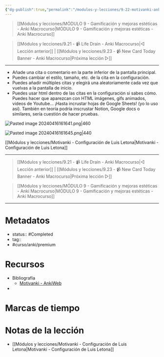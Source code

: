 ```yaml
---
{"dg-publish":true,"permalink":"/modulos-y-lecciones/9-22-motivanki-anki-macrocurso/","noteIcon":"","updated":"2024-05-21T22:13:59.843+02:00"}
---
```



> [[Módulos y lecciones/MÓDULO 9 - Gamificación y mejoras estéticas - Anki Macrocurso\|MÓDULO 9 - Gamificación y mejoras estéticas - Anki Macrocurso]]

> [[Módulos y lecciones/9.21 - 📹 Life Drain - Anki Macrocurso\|◁ Lección anterior]] | [[Módulos y lecciones/9.23 - 📹 New Card Today Banner - Anki Macrocurso\|Próxima lección ▷]]

---

- Añade una cita o comentario en la parte inferior de la pantalla principal.
- Puedes cambiar el estilo, tamaño, etc. de la cita en la configuración.
- Puedes añadir múltiples citas y elegirá una aleatoriamente cada vez que vuelvas a la pantalla de inicio.
- Puedes usar html dentro de las citas en la configuración si sabes cómo. Puedes hacer que aparezcan con HTML imágenes, gifs animados, videos de Youtube... ¡Hasta incrustar hojas de Google Sheets! (yo lo uso así). También en teoría podría inscrustar Notion, Google docs o similares, sería cuestión de hacer pruebas.

![Pasted image 20240416161641.png|460](/img/user/ANEXOS/Pasted%20image%2020240416161641.png)

![Pasted image 20240416161645.png|440](/img/user/ANEXOS/Pasted%20image%2020240416161645.png)

[[Módulos y lecciones/Motivanki - Configuración de Luis Letona\|Motivanki - Configuración de Luis Letona]]

---

> [[Módulos y lecciones/9.21 - 📹 Life Drain - Anki Macrocurso\|◁ Lección anterior]] | [[Módulos y lecciones/9.23 - 📹 New Card Today Banner - Anki Macrocurso\|Próxima lección ▷]]

> [[Módulos y lecciones/MÓDULO 9 - Gamificación y mejoras estéticas - Anki Macrocurso\|MÓDULO 9 - Gamificación y mejoras estéticas - Anki Macrocurso]]

---

# Metadatos
- status:: #Completed 
- tag:: 
- #curso/anki/premium

# Recursos
- Bibliografía
	- [Motivanki - AnkiWeb](https://ankiweb.net/shared/info/663438166)
- 

# Marcas de tiempo


# Notas de la lección
- [[Módulos y lecciones/Motivanki - Configuración de Luis Letona\|Motivanki - Configuración de Luis Letona]]